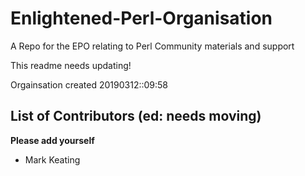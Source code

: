 # Enlightened-Perl-Organisation
A Repo for the EPO relating to Perl Community materials and support

This readme needs updating!

Orgainsation created 20190312::09:58

## List of Contributors (ed: needs moving)
**Please add yourself**
* Mark Keating
